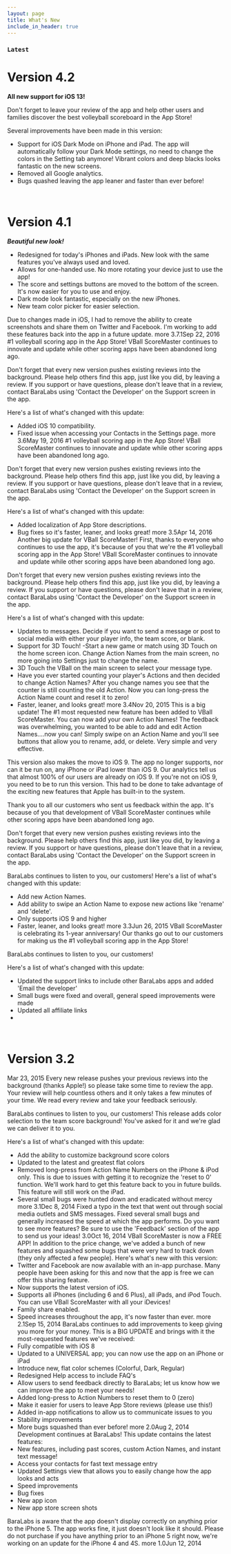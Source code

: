 ```yaml
---
layout: page
title: What's New
include_in_header: true
---
```


### `Latest`
# **Version 4.2** <br>

**All new support for iOS 13!**

Don't forget to leave your review of the app and help other users and families discover the best volleyball scoreboard in the App Store!

Several improvements have been made in this version:
- Support for iOS Dark Mode on iPhone and iPad. The app will automatically follow your Dark Mode settings, no need to change the colors in the Setting tab anymore! Vibrant colors and deep blacks looks fantastic on the new screens.
- Removed all Google analytics.
- Bugs quashed leaving the app leaner and faster than ever before!

<br> 

# **Version 4.1** <br>
***Beautiful new look!***

- Redesigned for today's iPhones and iPads. New look with the same features you've always used and loved.
- Allows for one-handed use. No more rotating your device just to use the app!
- The score and settings buttons are moved to the bottom of the screen. It's now easier for you to use and enjoy.
- Dark mode look fantastic, especially on the new iPhones.
- New team color picker for easier selection.

Due to changes made in iOS, I had to remove the ability to create screenshots and share them on Twitter and Facebook. I'm working to add these features back into the app in a future update.
more
3.7.1Sep 22, 2016
#1 volleyball scoring app in the App Store! VBall ScoreMaster continues to innovate and update while other scoring apps have been abandoned long ago.

Don't forget that every new version pushes existing reviews into the background. Please help others find this app, just like you did, by leaving a review. If you support or have questions, please don't leave that in a review, contact BaraLabs using 'Contact the Developer' on the Support screen in the app.

Here's a list of what's changed with this update:
- Added iOS 10 compatibility.
- Fixed issue when accessing your Contacts in the Settings page.
more
3.6May 19, 2016
#1 volleyball scoring app in the App Store! VBall ScoreMaster continues to innovate and update while other scoring apps have been abandoned long ago.

Don't forget that every new version pushes existing reviews into the background. Please help others find this app, just like you did, by leaving a review. If you support or have questions, please don't leave that in a review, contact BaraLabs using 'Contact the Developer' on the Support screen in the app.

Here's a list of what's changed with this update:
- Added localization of App Store descriptions.
- Bug fixes so it's faster, leaner, and looks great!
more
3.5Apr 14, 2016
Another big update for VBall ScoreMaster! First, thanks to everyone who continues to use the app, it's because of you that we're the #1 volleyball scoring app in the App Store! VBall ScoreMaster continues to innovate and update while other scoring apps have been abandoned long ago.

Don't forget that every new version pushes existing reviews into the background. Please help others find this app, just like you did, by leaving a review. If you support or have questions, please don't leave that in a review, contact BaraLabs using 'Contact the Developer' on the Support screen in the app.

Here's a list of what's changed with this update:
- Updates to messages. Decide if you want to send a message or post to social media with either your player info, the team score, or blank.
- Support for 3D Touch!
-Start a new game or match using 3D Touch on the home screen icon. Change Action Names from the main screen, no more going into Settings just to change the name.
- 3D Touch the VBall on the main screen to select your message type.
- Have you ever started counting your player's Actions and then decided to change Action Names? After you change names you see that the counter is still counting the old Action. Now you can long-press the Action Name count and reset it to zero!
- Faster, leaner, and looks great!
more
3.4Nov 20, 2015
This is a big update! The #1 most requested new feature has been added to VBall ScoreMaster.
You can now add your own Action Names! The feedback was overwhelming, you wanted to be able to add and edit Action Names....now you can! Simply swipe on an Action Name and you'll see buttons that allow you to rename, add, or delete. Very simple and very effective.

This version also makes the move to iOS 9. The app no longer supports, nor can it be run on, any iPhone or iPad lower than iOS 9. Our analytics tell us that almost 100% of our users are already on iOS 9. If you're not on iOS 9, you need to be to run this version. This had to be done to take advantage of the exciting new features that Apple has built-in to the system.

Thank you to all our customers who sent us feedback within the app. It's because of you that development of VBall ScoreMaster continues while other scoring apps have been abandoned long ago.

Don't forget that every new version pushes existing reviews into the background. Please help others find this app, just like you did, by leaving a review. If you support or have questions, please don't leave that in a review, contact BaraLabs using 'Contact the Developer' on the Support screen in the app.

BaraLabs continues to listen to you, our customers!
Here's a list of what's changed with this update:
- Add new Action Names.
- Add ability to swipe an Action Name to expose new actions like 'rename' and 'delete'.
- Only supports iOS 9 and higher
- Faster, leaner, and looks great!
more
3.3Jun 26, 2015
VBall ScoreMaster is celebrating its 1-year anniversary! Our thanks go out to our customers for making us the #1 volleyball scoring app in the App Store!

BaraLabs continues to listen to you, our customers!

Here's a list of what's changed with this update:
- Updated the support links to include other BaraLabs apps and added 'Email the developer'
- Small bugs were fixed and overall, general speed improvements were made
- Updated all affiliate links
- 
<br>

# **Version 3.2**
Mar 23, 2015
Every new release pushes your previous reviews into the background (thanks Apple!) so please take some time to review the app. Your review will help countless others and it only takes a few minutes of your time. We read every review and take your feedback seriously.

BaraLabs continues to listen to you, our customers! This release adds color selection to the team score background! You've asked for it and we're glad we can deliver it to you.

Here's a list of what's changed with this update:
- Add the ability to customize background score colors
- Updated to the latest and greatest flat colors
- Removed long-press from Action Name Numbers on the iPhone & iPod only. This is due to issues with getting it to recognize the 'reset to 0' function. We'll work hard to get this feature back to you in future builds. This feature will still work on the iPad.
- Several small bugs were hunted down and eradicated without mercy
more
3.1Dec 8, 2014
Fixed a typo in the text that went out through social media outlets and SMS messages.
Fixed several small bugs and generally increased the speed at which the app performs.
Do you want to see more features? Be sure to use the 'Feedback' section of the app to send us your ideas!
3.0Oct 16, 2014
VBall ScoreMaster is now a FREE APP! In addition to the price change, we've added a bunch of new features and squashed some bugs that were very hard to track down (they only affected a few people). Here's what's new with this version:
- Twitter and Facebook are now available with an in-app purchase. Many people have been asking for this and now that the app is free we can offer this sharing feature.
- Now supports the latest version of iOS.
- Supports all iPhones (including 6 and 6 Plus), all iPads, and iPod Touch. You can use VBall ScoreMaster with all your iDevices!
- Family share enabled.
- Speed increases throughout the app, it's now faster than ever.
more
2.1Sep 15, 2014
BaraLabs continues to add improvements to keep giving you more for your money. This is a BIG UPDATE and brings with it the most-requested features we've received:
- Fully compatible with iOS 8
- Updated to a UNIVERSAL app; you can now use the app on an iPhone or iPad
- Introduce new, flat color schemes (Colorful, Dark, Regular)
- Redesigned Help access to include FAQ's
- Allow users to send feedback directly to BaraLabs; let us know how we can improve the app to meet your needs!
- Added long-press to Action Numbers to reset them to 0 (zero)
- Make it easier for users to leave App Store reviews (please use this!)
- Added in-app notifications to allow us to communicate issues to you
- Stability improvements
- More bugs squashed than ever before!
more
2.0Aug 2, 2014
Development continues at BaraLabs! This update contains the latest features:
- New features, including past scores, custom Action Names, and instant text message!
- Access your contacts for fast text message entry
- Updated Settings view that allows you to easily change how the app looks and acts
- Speed improvements
- Bug fixes
- New app icon
- New app store screen shots

BaraLabs is aware that the app doesn't display correctly on anything prior to the iPhone 5. The app works fine, it just doesn't look like it should. Please do not purchase if you have anything prior to an iPhone 5 right now, we're working on an update for the iPhone 4 and 4S.
more
1.0Jun 12, 2014
